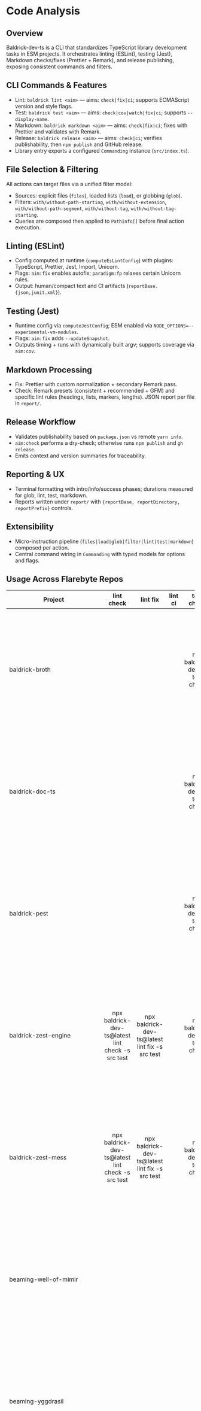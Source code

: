 # Code Analysis

## Overview
Baldrick-dev-ts is a CLI that standardizes TypeScript library development tasks in ESM projects. It orchestrates linting (ESLint), testing (Jest), Markdown checks/fixes (Prettier + Remark), and release publishing, exposing consistent commands and filters.

## CLI Commands & Features
- Lint: `baldrick lint <aim>` — aims: `check|fix|ci`; supports ECMAScript version and style flags.
- Test: `baldrick test <aim>` — aims: `check|cov|watch|fix|ci`; supports `--display-name`.
- Markdown: `baldrick markdown <aim>` — aims: `check|fix|ci`; fixes with Prettier and validates with Remark.
- Release: `baldrick release <aim>` — aims: `check|ci`; verifies publishability, then `npm publish` and GitHub release.
- Library entry exports a configured `Commanding` instance (`src/index.ts`).

## File Selection & Filtering
All actions can target files via a unified filter model:
- Sources: explicit files (`files`), loaded lists (`load`), or globbing (`glob`).
- Filters: `with/without-path-starting`, `with/without-extension`, `with/without-path-segment`, `with/without-tag`, `with/without-tag-starting`.
- Queries are composed then applied to `PathInfo[]` before final action execution.

## Linting (ESLint)
- Config computed at runtime (`computeEsLintConfig`) with plugins: TypeScript, Prettier, Jest, Import, Unicorn.
- Flags: `aim:fix` enables autofix; `paradigm:fp` relaxes certain Unicorn rules.
- Output: human/compact text and CI artifacts (`reportBase.{json,junit.xml}`).

## Testing (Jest)
- Runtime config via `computeJestConfig`; ESM enabled via `NODE_OPTIONS=--experimental-vm-modules`.
- Flags: `aim:fix` adds `--updateSnapshot`.
- Outputs timing + runs with dynamically built argv; supports coverage via `aim:cov`.

## Markdown Processing
- Fix: Prettier with custom normalization + secondary Remark pass.
- Check: Remark presets (consistent + recommended + GFM) and specific lint rules (headings, lists, markers, lengths). JSON report per file in `report/`.

## Release Workflow
- Validates publishability based on `package.json` vs remote `yarn info`.
- `aim:check` performs a dry-check; otherwise runs `npm publish` and `gh release`.
- Emits context and version summaries for traceability.

## Reporting & UX
- Terminal formatting with intro/info/success phases; durations measured for glob, lint, test, markdown.
- Reports written under `report/` with `{reportBase, reportDirectory, reportPrefix}` controls.

## Extensibility
- Micro-instruction pipeline (`files|load|glob|filter|lint|test|markdown`) composed per action.
- Central command wiring in `Commanding` with typed models for options and flags.

## Usage Across Flarebyte Repos

| Project | lint check | lint fix | lint ci | test check | markdown check | markdown fix | release check | release ci |
|---|:---:|:---:|:---:|:---:|:---:|:---:|:---:|:---:|
| baldrick-broth |  |  |  | npx baldrick-dev-ts test check | baldrick markdown check<br>npx baldrick-dev-ts@latest markdown check<br>npx baldrick-dev-ts@latest markdown check -s .github/ | npx baldrick-dev-ts@latest markdown fix<br>npx baldrick-dev-ts@latest markdown fix -s .github/ | npx baldrick-dev-ts@latest release check |  |
| baldrick-doc-ts |  |  |  | npx baldrick-dev-ts test check | baldrick markdown check<br>npx baldrick-dev-ts@latest markdown check<br>npx baldrick-dev-ts@latest markdown check -s .github/ | npx baldrick-dev-ts@latest markdown fix<br>npx baldrick-dev-ts@latest markdown fix -s .github/ | npx baldrick-dev-ts@latest release check |  |
| baldrick-pest |  |  |  | npx baldrick-dev-ts test check | baldrick markdown check<br>npx baldrick-dev-ts@latest markdown check<br>npx baldrick-dev-ts@latest markdown check -s .github/ | npx baldrick-dev-ts@latest markdown fix<br>npx baldrick-dev-ts@latest markdown fix -s .github/ | npx baldrick-dev-ts@latest release check |  |
| baldrick-zest-engine | npx baldrick-dev-ts@latest lint check -s src test | npx baldrick-dev-ts@latest lint fix -s src test |  | npx baldrick-dev-ts test check | baldrick markdown check<br>npx baldrick-dev-ts@latest markdown check<br>npx baldrick-dev-ts@latest markdown check -s .github/ | npx baldrick-dev-ts@latest markdown fix<br>npx baldrick-dev-ts@latest markdown fix -s .github/ | npx baldrick-dev-ts@latest release check | npx baldrick-dev-ts@latest release ci |
| baldrick-zest-mess | npx baldrick-dev-ts@latest lint check -s src test | npx baldrick-dev-ts@latest lint fix -s src test |  | npx baldrick-dev-ts test check | baldrick markdown check<br>npx baldrick-dev-ts@latest markdown check<br>npx baldrick-dev-ts@latest markdown check -s .github/ | npx baldrick-dev-ts@latest markdown fix<br>npx baldrick-dev-ts@latest markdown fix -s .github/ | npx baldrick-dev-ts@latest release check | npx baldrick-dev-ts@latest release ci |
| beaming-well-of-mimir |  |  |  |  | baldrick markdown check<br>npx baldrick-dev-ts@latest markdown check<br>npx baldrick-dev-ts@latest markdown check -s .github/ | npx baldrick-dev-ts@latest markdown fix<br>npx baldrick-dev-ts@latest markdown fix -s .github/ |  |  |
| beaming-yggdrasil |  |  |  |  | baldrick markdown check<br>npx baldrick-dev-ts@latest markdown check<br>npx baldrick-dev-ts@latest markdown check -s .github/ | npx baldrick-dev-ts@latest markdown fix<br>npx baldrick-dev-ts@latest markdown fix -s .github/ |  |  |
| boolean_rhapsody |  |  |  |  | baldrick markdown check<br>npx baldrick-dev-ts@latest markdown check<br>npx baldrick-dev-ts@latest markdown check -s .github/ | npx baldrick-dev-ts@latest markdown fix<br>npx baldrick-dev-ts@latest markdown fix -s .github/ |  |  |
| clingy-code-detective |  |  |  |  | baldrick markdown check<br>npx baldrick-dev-ts@latest markdown check<br>npx baldrick-dev-ts@latest markdown check -s .github/ | npx baldrick-dev-ts@latest markdown fix<br>npx baldrick-dev-ts@latest markdown fix -s .github/ |  |  |
| delimatrix_dart |  |  |  |  | baldrick markdown check<br>npx baldrick-dev-ts@latest markdown check<br>npx baldrick-dev-ts@latest markdown check -s .github/ | npx baldrick-dev-ts@latest markdown fix<br>npx baldrick-dev-ts@latest markdown fix -s .github/ |  |  |
| document_slot_bubblegum |  |  |  |  | baldrick markdown check<br>npx baldrick-dev-ts@latest markdown check<br>npx baldrick-dev-ts@latest markdown check -s .github/ | npx baldrick-dev-ts@latest markdown fix<br>npx baldrick-dev-ts@latest markdown fix -s .github/ |  |  |
| eagleyeix |  |  |  |  | baldrick markdown check<br>npx baldrick-dev-ts@latest markdown check<br>npx baldrick-dev-ts@latest markdown check -s .github/ | npx baldrick-dev-ts@latest markdown fix<br>npx baldrick-dev-ts@latest markdown fix -s .github/ |  |  |
| elegant_fragment_copperframe |  |  |  |  | baldrick markdown check<br>npx baldrick-dev-ts@latest markdown check<br>npx baldrick-dev-ts@latest markdown check -s .github/ | npx baldrick-dev-ts@latest markdown fix<br>npx baldrick-dev-ts@latest markdown fix -s .github/ |  |  |
| fairlie-functional |  |  |  | npx baldrick-dev-ts test check | baldrick markdown check<br>npx baldrick-dev-ts@latest markdown check<br>npx baldrick-dev-ts@latest markdown check -s .github/ | npx baldrick-dev-ts@latest markdown fix<br>npx baldrick-dev-ts@latest markdown fix -s .github/ | npx baldrick-dev-ts@latest release check |  |
| faora-kai |  |  |  | npx baldrick-dev-ts test check | baldrick markdown check<br>npx baldrick-dev-ts@latest markdown check<br>npx baldrick-dev-ts@latest markdown check -s .github/ | npx baldrick-dev-ts@latest markdown fix<br>npx baldrick-dev-ts@latest markdown fix -s .github/ | npx baldrick-dev-ts@latest release check |  |
| grand_copperframe |  |  |  |  | baldrick markdown check<br>npx baldrick-dev-ts@latest markdown check<br>npx baldrick-dev-ts@latest markdown check -s .github/ | npx baldrick-dev-ts@latest markdown fix<br>npx baldrick-dev-ts@latest markdown fix -s .github/ |  |  |
| incy-wincy-code-bite |  |  |  | npx baldrick-dev-ts test check | baldrick markdown check<br>npx baldrick-dev-ts@latest markdown check<br>npx baldrick-dev-ts@latest markdown check -s .github/ | npx baldrick-dev-ts@latest markdown fix<br>npx baldrick-dev-ts@latest markdown fix -s .github/ | npx baldrick-dev-ts@latest release check |  |
| kiwi_watermelon_store |  |  |  |  | baldrick markdown check<br>npx baldrick-dev-ts@latest markdown check<br>npx baldrick-dev-ts@latest markdown check -s .github/ | npx baldrick-dev-ts@latest markdown fix<br>npx baldrick-dev-ts@latest markdown fix -s .github/ |  |  |
| lunar-diamond-engraving |  |  |  | npx baldrick-dev-ts test check | baldrick markdown check<br>npx baldrick-dev-ts@latest markdown check<br>npx baldrick-dev-ts@latest markdown check -s .github/ | npx baldrick-dev-ts@latest markdown fix<br>npx baldrick-dev-ts@latest markdown fix -s .github/ | npx baldrick-dev-ts@latest release check |  |
| lunar-multiple-prism-beam |  |  |  | npx baldrick-dev-ts test check | baldrick markdown check<br>npx baldrick-dev-ts@latest markdown check<br>npx baldrick-dev-ts@latest markdown check -s .github/ | npx baldrick-dev-ts@latest markdown fix<br>npx baldrick-dev-ts@latest markdown fix -s .github/ | npx baldrick-dev-ts@latest release check |  |
| lunar-obsidian-crypt |  |  |  | npx baldrick-dev-ts test check | baldrick markdown check<br>npx baldrick-dev-ts@latest markdown check<br>npx baldrick-dev-ts@latest markdown check -s .github/ | npx baldrick-dev-ts@latest markdown fix<br>npx baldrick-dev-ts@latest markdown fix -s .github/ | npx baldrick-dev-ts@latest release check |  |
| message_copperframe |  |  |  |  | baldrick markdown check<br>npx baldrick-dev-ts@latest markdown check<br>npx baldrick-dev-ts@latest markdown check -s .github/ | npx baldrick-dev-ts@latest markdown fix<br>npx baldrick-dev-ts@latest markdown fix -s .github/ |  |  |
| message_slot_bubblegum |  |  |  |  | baldrick markdown check<br>npx baldrick-dev-ts@latest markdown check<br>npx baldrick-dev-ts@latest markdown check -s .github/ | npx baldrick-dev-ts@latest markdown fix<br>npx baldrick-dev-ts@latest markdown fix -s .github/ |  |  |
| overview |  |  |  |  | npx baldrick-dev-ts@latest markdown check | npx baldrick-dev-ts@latest markdown fix |  |  |
| pico-accountancy | npx baldrick-dev-ts@latest lint check -s src test | npx baldrick-dev-ts@latest lint fix -s src test |  | npx baldrick-dev-ts test check | baldrick markdown check<br>npx baldrick-dev-ts@latest markdown check<br>npx baldrick-dev-ts@latest markdown check -s .github/ | npx baldrick-dev-ts@latest markdown fix<br>npx baldrick-dev-ts@latest markdown fix -s .github/ | npx baldrick-dev-ts@latest release check |  |
| preview_slot_bubblegum |  |  |  |  | baldrick markdown check<br>npx baldrick-dev-ts@latest markdown check<br>npx baldrick-dev-ts@latest markdown check -s .github/ | npx baldrick-dev-ts@latest markdown fix<br>npx baldrick-dev-ts@latest markdown fix -s .github/ |  |  |
| slotboard_copperframe |  |  |  |  | baldrick markdown check<br>npx baldrick-dev-ts@latest markdown check<br>npx baldrick-dev-ts@latest markdown check -s .github/ | npx baldrick-dev-ts@latest markdown fix<br>npx baldrick-dev-ts@latest markdown fix -s .github/ |  |  |
| text_copperframe |  |  |  |  | baldrick markdown check<br>npx baldrick-dev-ts@latest markdown check<br>npx baldrick-dev-ts@latest markdown check -s .github/ | npx baldrick-dev-ts@latest markdown fix<br>npx baldrick-dev-ts@latest markdown fix -s .github/ |  |  |
| validomix |  |  |  |  | baldrick markdown check<br>npx baldrick-dev-ts@latest markdown check<br>npx baldrick-dev-ts@latest markdown check -s .github/ | npx baldrick-dev-ts@latest markdown fix<br>npx baldrick-dev-ts@latest markdown fix -s .github/ |  |  |
